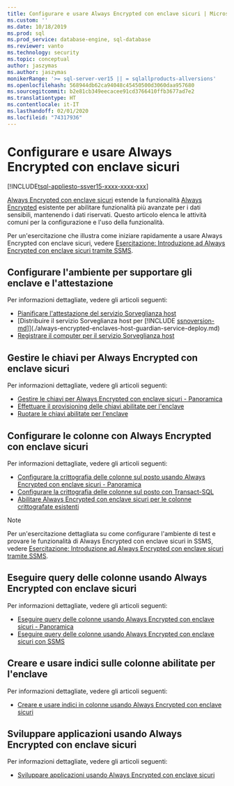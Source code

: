 ```yaml
---
title: Configurare e usare Always Encrypted con enclave sicuri | Microsoft Docs
ms.custom: ''
ms.date: 10/18/2019
ms.prod: sql
ms.prod_service: database-engine, sql-database
ms.reviewer: vanto
ms.technology: security
ms.topic: conceptual
author: jaszymas
ms.author: jaszymas
monikerRange: '>= sql-server-ver15 || = sqlallproducts-allversions'
ms.openlocfilehash: 568944db62ca94048c45450500d3060daa957680
ms.sourcegitcommit: b2e81cb349eecacee91cd3766410ffb3677ad7e2
ms.translationtype: HT
ms.contentlocale: it-IT
ms.lasthandoff: 02/01/2020
ms.locfileid: "74317936"
---
```

# <a name="configure-and-use-always-encrypted-with-secure-enclaves"></a>Configurare e usare Always Encrypted con enclave sicuri 

[!INCLUDE[tsql-appliesto-ssver15-xxxx-xxxx-xxx](../../../includes/tsql-appliesto-ssver15-xxxx-xxxx-xxx.md)]

[Always Encrypted con enclave sicuri](always-encrypted-enclaves.md) estende la funzionalità [Always Encrypted](always-encrypted-database-engine.md) esistente per abilitare funzionalità più avanzate per i dati sensibili, mantenendo i dati riservati. Questo articolo elenca le attività comuni per la configurazione e l'uso della funzionalità.

Per un'esercitazione che illustra come iniziare rapidamente a usare Always Encrypted con enclave sicuri, vedere [Esercitazione: Introduzione ad Always Encrypted con enclave sicuri tramite SSMS](../tutorial-getting-started-with-always-encrypted-enclaves.md).

## <a name="set-up-your-environment-to-support-enclaves-and-attestation"></a>Configurare l'ambiente per supportare gli enclave e l'attestazione
Per informazioni dettagliate, vedere gli articoli seguenti:
- [Pianificare l'attestazione del servizio Sorveglianza host](./always-encrypted-enclaves-host-guardian-service-plan.md)
- [Distribuire il servizio Sorveglianza host per [!INCLUDE [ssnoversion-md](../../../includes/ssnoversion-md.md)]](./always-encrypted-enclaves-host-guardian-service-deploy.md)
- [Registrare il computer per il servizio Sorveglianza host](./always-encrypted-enclaves-host-guardian-service-register.md)

## <a name="manage-keys-for-always-encrypted-with-secure-enclaves"></a>Gestire le chiavi per Always Encrypted con enclave sicuri
Per informazioni dettagliate, vedere gli articoli seguenti:
- [Gestire le chiavi per Always Encrypted con enclave sicuri - Panoramica](always-encrypted-enclaves-manage-keys.md)
- [Effettuare il provisioning delle chiavi abilitate per l'enclave](always-encrypted-enclaves-provision-keys.md)
- [Ruotare le chiavi abilitate per l'enclave](always-encrypted-enclaves-rotate-keys.md)

## <a name="configure-columns-with-always-encrypted-with-secure-enclaves"></a>Configurare le colonne con Always Encrypted con enclave sicuri
Per informazioni dettagliate, vedere gli articoli seguenti:
- [Configurare la crittografia delle colonne sul posto usando Always Encrypted con enclave sicuri - Panoramica](always-encrypted-enclaves-configure-encryption.md)
- [Configurare la crittografia delle colonne sul posto con Transact-SQL](always-encrypted-enclaves-configure-encryption-tsql.md)
- [Abilitare Always Encrypted con enclave sicuri per le colonne crittografate esistenti](always-encrypted-enclaves-enable-for-encrypted-columns.md)

> [!NOTE]
> Per un'esercitazione dettagliata su come configurare l'ambiente di test e provare le funzionalità di Always Encrypted con enclave sicuri in SSMS, vedere [Esercitazione: Introduzione ad Always Encrypted con enclave sicuri tramite SSMS](../tutorial-getting-started-with-always-encrypted-enclaves.md).

## <a name="query-columns-using-always-encrypted-with-secure-enclaves"></a>Eseguire query delle colonne usando Always Encrypted con enclave sicuri
Per informazioni dettagliate, vedere gli articoli seguenti:
- [Eseguire query delle colonne usando Always Encrypted con enclave sicuri - Panoramica](always-encrypted-enclaves-query-columns.md)
- [Eseguire query delle colonne usando Always Encrypted con enclave sicuri con SSMS](always-encrypted-enclaves-query-columns-ssms.md)

## <a name="create-and-use-indexes-on-enclave-enabled-columns"></a>Creare e usare indici sulle colonne abilitate per l'enclave
Per informazioni dettagliate, vedere gli articoli seguenti:
- [Creare e usare indici in colonne usando Always Encrypted con enclave sicuri](always-encrypted-enclaves-create-use-indexes.md)

## <a name="develop-applications-using-always-encrypted-with-secure-enclaves"></a>Sviluppare applicazioni usando Always Encrypted con enclave sicuri
Per informazioni dettagliate, vedere gli articoli seguenti:
- [Sviluppare applicazioni usando Always Encrypted con enclave sicuri](always-encrypted-enclaves-client-development.md)
